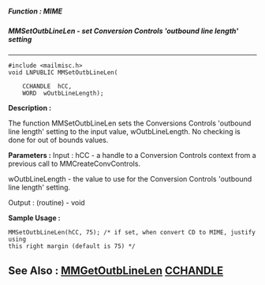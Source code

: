 ##### Function : MIME
##### MMSetOutbLineLen - set Conversion Controls 'outbound line length' setting
---
```
#include <mailmisc.h>
void LNPUBLIC MMSetOutbLineLen(

	CCHANDLE  hCC,
	WORD  wOutbLineLength);
```
**Description :**

The function  MMSetOutbLineLen sets the Conversions Controls 'outbound line 
length' setting to the input value, wOutbLineLength.  No checking is done for 
out of bounds values.

**Parameters :**
Input :
hCC  -  a handle to a Conversion Controls context from a previous call to MMCreateConvControls.

wOutbLineLength  -  the value to use for the Conversion Controls 'outbound line length' setting.

Output :
(routine)  -  void



**Sample Usage :**
```
MMSetOutbLineLen(hCC, 75); /* if set, when convert CD to MIME, justify using 
this right margin (default is 75) */
```
**See Also :**
[MMGetOutbLineLen](/reference/Func/MMGetOutbLineLen)
[CCHANDLE](/reference/Data/CCHANDLE)
---
